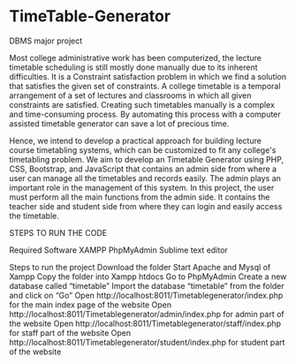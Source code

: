 # TimeTable-Generator
DBMS major project

Most college administrative work has been computerized, the
lecture timetable scheduling is still mostly done manually due to its inherent
difficulties. It is a Constraint satisfaction problem in which we find a solution
that satisfies the given set of constraints. A college timetable is a temporal
arrangement of a set of lectures and classrooms in which all given constraints
are satisfied. Creating such timetables manually is a complex and
time-consuming process. By automating this process with a computer
assisted timetable generator can save a lot of precious time.

Hence, we intend to develop a practical approach for building
lecture course timetabling systems, which can be customized to fit any
college's timetabling problem. We aim to develop an Timetable Generator
using PHP, CSS, Bootstrap, and JavaScript that contains an admin side from
where a user can manage all the timetables and records easily. The admin
plays an important role in the management of this system. In this project, the
user must perform all the main functions from the admin side. It contains the
teacher side and student side from where they can login and easily access the
timetable.


STEPS TO RUN THE CODE

                                                                
Required Software
XAMPP
PhpMyAdmin
Sublime text editor

Steps to run the project
Download the folder
Start Apache and Mysql of Xampp
Copy the folder into Xampp htdocs
Go to PhpMyAdmin
Create a new database called “timetable”
Import the database “timetable” from the folder and click on “Go”
Open http://localhost:8011/Timetablegenerator/index.php for the main index page of the website
Open http://localhost:8011/Timetablegenerator/admin/index.php   for admin part of the website
Open http://localhost:8011/Timetablegenerator/staff/index.php   for staff part of the website
Open http://localhost:8011/Timetablegenerator/student/index.php for student  part of the website

